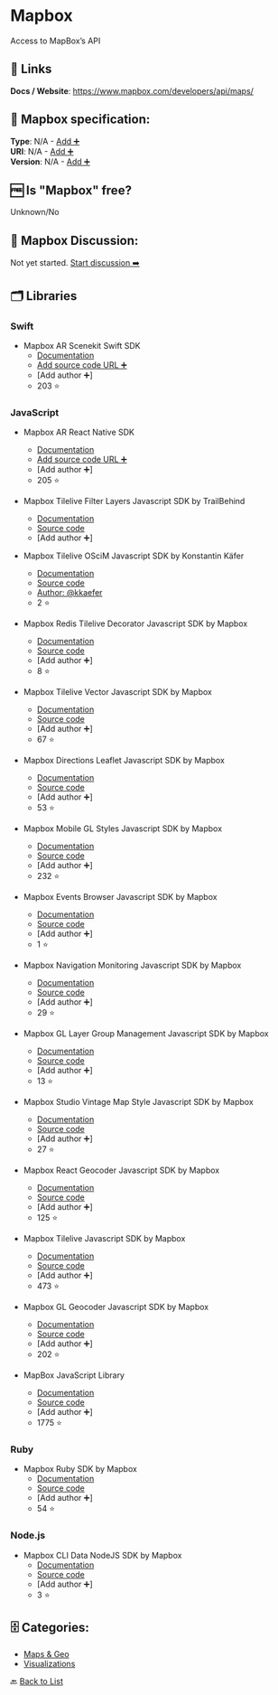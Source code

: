 # Mapbox
Access to MapBox’s API

##  🔗 Links
**Docs / Website**: https://www.mapbox.com/developers/api/maps/

## 🧬 Mapbox specification:
**Type**: N/A - [Add ➕](https://github.com/apis-list/apis-list/edit/main/apis-list.yaml)  
**URI**: N/A - [Add ➕](https://github.com/apis-list/apis-list/edit/main/apis-list.yaml)  
**Version**: N/A - [Add ➕](https://github.com/apis-list/apis-list/edit/main/apis-list.yaml)

## 🆓 Is "Mapbox" free?
Unknown/No  

## 💬 Mapbox Discussion:
Not yet started. [Start discussion ➡️](https://github.com/apis-list/apis-list/discussions/new)

## 🗂️ Libraries
### Swift
- Mapbox AR Scenekit Swift SDK
    - [Documentation](https://github.com/mapbox/mapbox-scenekit)
    - [Add source code URL ➕]()
    - [Add author ➕]
    - 203 ⭐

### JavaScript
- Mapbox AR React Native SDK
    - [Documentation](https://github.com/mapbox/react-native-mapbox-ar)
    - [Add source code URL ➕]()
    - [Add author ➕]
    - 205 ⭐

- Mapbox Tilelive Filter Layers Javascript SDK by TrailBehind
    - [Documentation](https://github.com/mapbox/tilelive)
    - [Source code](https://github.com/trailbehind/tilelive-filter-layers)
    - [Add author ➕]

- Mapbox Tilelive OSciM Javascript SDK by Konstantin Käfer
    - [Documentation](https://github.com/kkaefer/tilelive-oscim/blob/master/README.md)
    - [Source code](https://github.com/kkaefer/tilelive-oscim)
    - [Author: @kkaefer](https://github.com/kkaefer)
    - 2 ⭐

- Mapbox Redis Tilelive Decorator Javascript SDK by Mapbox
    - [Documentation](https://www.mapbox.com/vector-tiles/)
    - [Source code](https://github.com/mapbox/tilelive-decorator)
    - [Add author ➕]
    - 8 ⭐

- Mapbox Tilelive Vector Javascript SDK by Mapbox
    - [Documentation](https://github.com/mapbox/tilelive/blob/master/API.md)
    - [Source code](https://github.com/mapbox/tilelive-vector)
    - [Add author ➕]
    - 67 ⭐

- Mapbox Directions Leaflet Javascript SDK by Mapbox
    - [Documentation](https://github.com/mapbox/mapbox-directions.js/blob/mb-pages/API.md)
    - [Source code](https://github.com/mapbox/mapbox-directions.js)
    - [Add author ➕]
    - 53 ⭐

- Mapbox Mobile GL Styles Javascript SDK by Mapbox
    - [Documentation](https://www.mapbox.com/mapbox-gl-js/api/)
    - [Source code](https://github.com/mapbox/mapbox-gl-styles)
    - [Add author ➕]
    - 232 ⭐

- Mapbox Events Browser Javascript SDK by Mapbox
    - [Documentation](https://www.mapbox.com/mapbox-gl-js/api/#events)
    - [Source code](https://github.com/mapbox/mapbox-events)
    - [Add author ➕]
    - 1 ⭐

- Mapbox Navigation Monitoring Javascript SDK by Mapbox
    - [Documentation](https://www.mapbox.com/directions/)
    - [Source code](https://github.com/mapbox/navigation.js)
    - [Add author ➕]
    - 29 ⭐

- Mapbox GL Layer Group Management Javascript SDK by Mapbox
    - [Documentation](https://www.mapbox.com/mapbox-gl-js/plugins/)
    - [Source code](https://github.com/mapbox/mapbox-gl-layer-groups)
    - [Add author ➕]
    - 13 ⭐

- Mapbox Studio Vintage Map Style Javascript SDK by Mapbox
    - [Documentation](https://www.mapbox.com/mapbox-studio/)
    - [Source code](https://github.com/mapbox/mapbox-gl-vintage-style)
    - [Add author ➕]
    - 27 ⭐

- Mapbox React Geocoder Javascript SDK by Mapbox
    - [Documentation](https://www.mapbox.com/geocoding/#for-developers)
    - [Source code](https://github.com/mapbox/react-geocoder)
    - [Add author ➕]
    - 125 ⭐

- Mapbox Tilelive Javascript SDK by Mapbox
    - [Documentation](https://www.mapbox.com/about/open/)
    - [Source code](https://github.com/mapbox/tilelive)
    - [Add author ➕]
    - 473 ⭐

- Mapbox GL Geocoder Javascript SDK by Mapbox
    - [Documentation](https://www.mapbox.com/api-documentation/#geocoding)
    - [Source code](https://github.com/mapbox/mapbox-gl-geocoder)
    - [Add author ➕]
    - 202 ⭐

- MapBox JavaScript Library
    - [Documentation](https://www.mapbox.com/mapbox.js/api/v2.1.2/)
    - [Source code](https://github.com/mapbox/mapbox.js/)
    - [Add author ➕]
    - 1775 ⭐

### Ruby
- Mapbox Ruby SDK by Mapbox
    - [Documentation](https://github.com/mapbox/mapbox-sdk-rb/blob/master/README.md)
    - [Source code](https://github.com/mapbox/mapbox-sdk-rb)
    - [Add author ➕]
    - 54 ⭐

### Node.js
- Mapbox CLI Data NodeJS SDK by Mapbox
    - [Documentation](https://www.mapbox.com/data-platform/)
    - [Source code](https://github.com/mapbox/mapbox-data-cli)
    - [Add author ➕]
    - 3 ⭐


## 🗄️ Categories:
- [Maps & Geo](https://github.com/apis-list/apis-list#maps--geo-)
- [Visualizations](https://github.com/apis-list/apis-list#visualizations-)

🔙  [Back to List](https://github.com/apis-list/apis-list)
